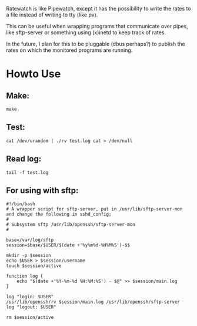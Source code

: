Ratewatch is like Pipewatch, except it has the possibility to write the rates to a file instead of writing to tty (like pv).

This can be useful when wrapping programs that communicate over pipes, like sftp-server or something using (x)inetd to keep track of rates.

In the future, I plan for this to be pluggable (dbus perhaps?) to publish the rates on which the monitored programs are running.

Howto Use
===
Make:
---

    make

Test:
---

    cat /dev/urandom | ./rv test.log cat > /dev/null

Read log:
---

    tail -f test.log

For using with sftp:
---
    #!/bin/bash
    # A wrapper script for sftp-server, put in /usr/lib/sftp-server-mon and change the following in sshd_config;
    #
    # Subsystem sftp /usr/lib/openssh/sftp-server-mon
    #

    base=/var/log/sftp
    session=$base/$USER/$(date +'%y%m%d-%H%M%S')-$$

    mkdir -p $session
    echo $USER > $session/username
    touch $session/active

    function log {
        echo "$(date +'%Y-%m-%d %H:%M:%S') - $@" >> $session/main.log
    }

    log "login: $USER"
    /usr/lib/openssh/rv $session/main.log /usr/lib/openssh/sftp-server
    log "logout: $USER"

    rm $session/active
